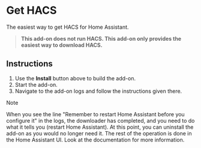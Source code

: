 # Get HACS

The easiest way to get HACS for Home Assistant.

> **This add-on does not run HACS. This add-on only provides the easiest way to download HACS.**

## Instructions

1. Use the **Install** button above to build the add-on.
2. Start the add-on.
3. Navigate to the add-on logs and follow the instructions given there.

> [!NOTE]
> When you see the line "Remember to restart Home Assistant before you configure it" in the logs,
> the downloader has completed, and you need to do what it tells you (restart Home Assistant).
> At this point, you can uninstall the add-on as you would no longer need it.
> The rest of the operation is done in the Home Assistant UI.
> Look at the documentation for more information.
